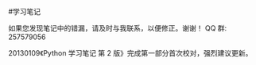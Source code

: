 #学习笔记

如果您发现笔记中的错漏，请及时与我联系，以便修正。谢谢！ QQ 群:  257579056 

20130109《Python 学习笔记 第 2 版》完成第一部分首次校对，强烈建议更新。